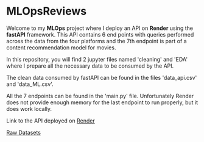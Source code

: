 # MLOpsReviews

Welcome to my **MLOps** project where I deploy an API on **Render** using the **fastAPI** framework. This API contains 6 end points with queries performed across the data from the four platforms and the 7th endpoint is part of a content recommendation model for movies.

In this repository, you will find 2 jupyter files named 'cleaning' and 'EDA' where I prepare all the necessary data to be consumed by the API.

The clean data consumed by fastAPI can be found in the files 'data_api.csv' and 'data_ML.csv'.

All the 7 endpoints can be found in the 'main.py' file. Unfortunately Render does not provide enough memory for the last endpoint to run properly, but it does work locally.

Link to the API deployed on [Render](https://mlopsreviews.onrender.com/docs)

[Raw Datasets](https://drive.google.com/drive/folders/1iTgUo9KpCBnJq6XMWg-WxqGahTY6vWX-?usp=share_link)
